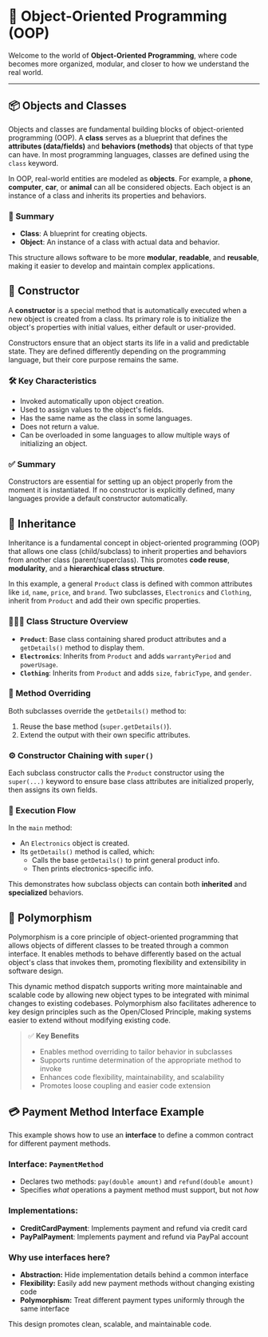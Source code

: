 # 🧠 Object-Oriented Programming (OOP)

Welcome to the world of **Object-Oriented Programming**, where code becomes more organized, modular, and closer to how we understand the real world.

---

## 📦 Objects and Classes

Objects and classes are fundamental building blocks of object-oriented programming (OOP). A **class** serves as a blueprint that defines the **attributes (data/fields)** and **behaviors (methods)** that objects of that type can have. In most programming languages, classes are defined using the `class` keyword.

In OOP, real-world entities are modeled as **objects**. For example, a **phone**, **computer**, **car**, or **animal** can all be considered objects. Each object is an instance of a class and inherits its properties and behaviors.

### 📝 Summary

- **Class**: A blueprint for creating objects.
- **Object**: An instance of a class with actual data and behavior.

This structure allows software to be more **modular**, **readable**, and **reusable**, making it easier to develop and maintain complex applications.

## 🔧 Constructor

A **constructor** is a special method that is automatically executed when a new object is created from a class. Its primary role is to initialize the object's properties with initial values, either default or user-provided.

Constructors ensure that an object starts its life in a valid and predictable state. They are defined differently depending on the programming language, but their core purpose remains the same.

### 🛠️ Key Characteristics

- Invoked automatically upon object creation.
- Used to assign values to the object's fields.
- Has the same name as the class in some languages.
- Does not return a value.
- Can be overloaded in some languages to allow multiple ways of initializing an object.

### ✅ Summary

Constructors are essential for setting up an object properly from the moment it is instantiated. If no constructor is explicitly defined, many languages provide a default constructor automatically.

## 🧬 Inheritance

Inheritance is a fundamental concept in object-oriented programming (OOP) that allows one class (child/subclass) to inherit properties and behaviors from another class (parent/superclass). This promotes **code reuse**, **modularity**, and a **hierarchical class structure**.

In this example, a general `Product` class is defined with common attributes like `id`, `name`, `price`, and `brand`. Two subclasses, `Electronics` and `Clothing`, inherit from `Product` and add their own specific properties.

### 👨‍👩‍👧 Class Structure Overview

- **`Product`**: Base class containing shared product attributes and a `getDetails()` method to display them.
- **`Electronics`**: Inherits from `Product` and adds `warrantyPeriod` and `powerUsage`.
- **`Clothing`**: Inherits from `Product` and adds `size`, `fabricType`, and `gender`.

### 🔁 Method Overriding

Both subclasses override the `getDetails()` method to:
1. Reuse the base method (`super.getDetails()`).
2. Extend the output with their own specific attributes.

### ⚙️ Constructor Chaining with `super()`

Each subclass constructor calls the `Product` constructor using the `super(...)` keyword to ensure base class attributes are initialized properly, then assigns its own fields.

### 🧪 Execution Flow

In the `main` method:
- An `Electronics` object is created.
- Its `getDetails()` method is called, which:
  - Calls the base `getDetails()` to print general product info.
  - Then prints electronics-specific info.

This demonstrates how subclass objects can contain both **inherited** and **specialized** behaviors.

## 🔁 Polymorphism

Polymorphism is a core principle of object-oriented programming that allows objects of different classes to be treated through a common interface. It enables methods to behave differently based on the actual object's class that invokes them, promoting flexibility and extensibility in software design.

This dynamic method dispatch supports writing more maintainable and scalable code by allowing new object types to be integrated with minimal changes to existing codebases. Polymorphism also facilitates adherence to key design principles such as the Open/Closed Principle, making systems easier to extend without modifying existing code.

> ✅ **Key Benefits**
> - Enables method overriding to tailor behavior in subclasses  
> - Supports runtime determination of the appropriate method to invoke  
> - Enhances code flexibility, maintainability, and scalability  
> - Promotes loose coupling and easier code extension

## 💳 Payment Method Interface Example

This example shows how to use an **interface** to define a common contract for different payment methods.

### Interface: `PaymentMethod`
- Declares two methods: `pay(double amount)` and `refund(double amount)`
- Specifies *what* operations a payment method must support, but not *how*

### Implementations:
- **CreditCardPayment**: Implements payment and refund via credit card
- **PayPalPayment**: Implements payment and refund via PayPal account

### Why use interfaces here?
- **Abstraction:** Hide implementation details behind a common interface  
- **Flexibility:** Easily add new payment methods without changing existing code  
- **Polymorphism:** Treat different payment types uniformly through the same interface

This design promotes clean, scalable, and maintainable code.


